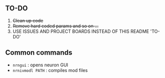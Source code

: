 ## TO-DO 

1. ~~Clean up code~~
2. ~~Remove hard coded params and so on ...~~
3. USE ISSUES AND PROJECT BOARDS INSTEAD OF THIS README 'TO-DO'


## Common commands
- `nrngui` : opens neuron GUI
- `nrnivmodl PATH` : compiles mod files
  